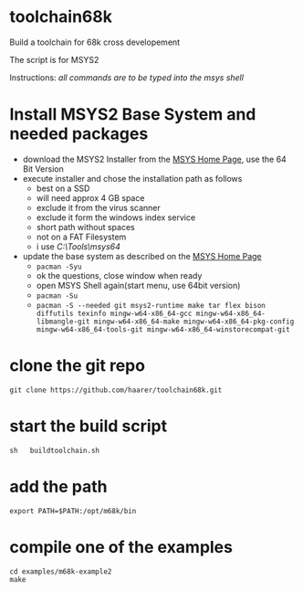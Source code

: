 # toolchain68k
Build a toolchain for 68k cross developement

The script is for MSYS2

Instructions: *all commands are to be typed into the msys shell*

# Install MSYS2 Base System and needed packages
  * download the MSYS2 Installer from the [MSYS Home Page](http://www.msys2.org/), use the 64 Bit Version
  * execute installer and chose the installation path as follows
    * best on a SSD
    * will need approx 4 GB space
    * exclude it from the virus scanner
    * exclude it form the windows index service
    * short path without spaces
    * not on a FAT Filesystem
    * i use *C:\Tools\msys64*
  * update the base system as described on the [MSYS Home Page](http://www.msys2.org/)
    * ```pacman -Syu```
    * ok the questions, close window when ready
    * open MSYS Shell again(start menu, use 64bit version)
    * ```pacman -Su```
    * ```pacman -S --needed git msys2-runtime make tar flex bison diffutils texinfo mingw-w64-x86_64-gcc mingw-w64-x86_64-libmangle-git mingw-w64-x86_64-make mingw-w64-x86_64-pkg-config mingw-w64-x86_64-tools-git mingw-w64-x86_64-winstorecompat-git```
# clone the git repo
```
git clone https://github.com/haarer/toolchain68k.git
```
# start the build script
```
sh   buildtoolchain.sh
```
# add the path
```export PATH=$PATH:/opt/m68k/bin```
# compile one of the examples
```
cd examples/m68k-example2
make 
```

